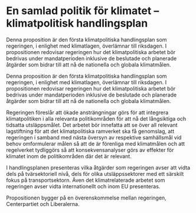 # En samlad politik för klimatet – klimatpolitisk handlingsplan

Denna proposition är den första klimatpolitiska handlingsplan som regeringen, i enlighet med klimatlagen, överlämnar till riksdagen. I propositionen redovisar regeringen hur det klimatpolitiska arbetet bör bedrivas under mandatperioden inklusive de beslutade och planerade åtgärder som bidrar till att nå de nationella och globala klimatmålen.

Denna proposition är den första klimatpolitiska handlingsplan som regeringen, i enlighet med klimatlagen, överlämnar till riksdagen. I propositionen redovisar regeringen hur det klimatpolitiska arbetet bör bedrivas under mandatperioden inklusive de beslutade och planerade åtgärder som bidrar till att nå de nationella och globala klimatmålen.

Regeringen föreslår att ökade ansträngningar görs för att integrera klimatpolitiken i alla relevanta politikområden för att nå det långsiktiga och tidsatta utsläppsmålet. Det arbetet bör innefatta att se över all relevant lagstiftning för att det klimatpolitiska ramverket ska få genomslag, att regeringen i samband med nästa översyn av respektive samhällsmål vid behov omformulerar målen så att de är förenliga med klimatmålen och att regelverket tydliggörs så att konsekvensanalyser görs av effekter för klimatet inom de politikområden där det är relevant.

I handlingsplanen presenteras vilka åtgärder som regeringen avser att vidta dels på tvärsektoriell nivå, dels för olika utsläppssektorer med ett
särskilt fokus på transportsektorn. Även det klimatrelaterade arbetet som regeringen avser vidta internationellt och inom EU presenteras.

Propositionen bygger på en överenskommelse mellan regeringen, Centerpartiet och Liberalerna.
